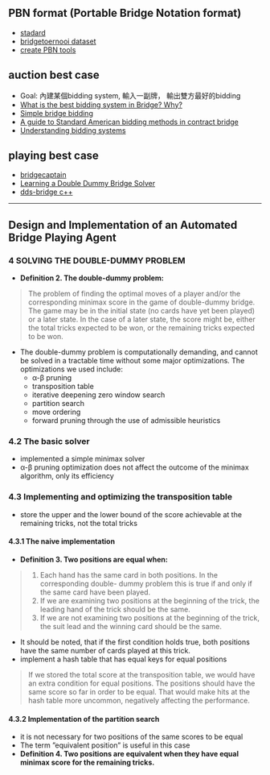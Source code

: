 ## PBN format (Portable Bridge Notation format)
- [stadard](https://www.tistis.nl/pbn/)
- [bridgetoernooi dataset](http://bridgetoernooi.com/index.php/home)
- [create PBN tools](http://www.himbuv.com/nieuw/english/diagram_en1)
## auction best case
- Goal: 內建某個bidding system, 輸入一副牌， 輸出雙方最好的bidding
- [What is the best bidding system in Bridge? Why?](https://www.quora.com/What-is-the-best-bidding-system-in-Bridge-Why)
- [Simple bridge bidding](http://www.cs.cmu.edu/~hde/bidding.htm)
- [A guide to Standard American bidding methods in contract bridge](https://sites.math.washington.edu/~jfrichey/misc_pdfs/Natural_Bridge_Bidding.pdf)
- [Understanding bidding systems](https://southcoastsun.co.za/130643/understanding-bidding-systems/)
## playing best case
- [bridgecaptain](http://www.bridgecaptain.com/downloadDD.html)
- [Learning a Double Dummy Bridge Solver](http://cs229.stanford.edu/proj2016/report/Mernagh-LearningADoubleDummyBridgeSolver-report.pdf)
- [dds-bridge c++](https://github.com/dds-bridge/dds)

---

## Design and Implementation of an Automated Bridge Playing Agent
### 4 SOLVING THE DOUBLE-DUMMY PROBLEM
- **Definition 2. The double-dummy problem:**
> The problem of finding the optimal moves of a player and/or the corresponding
> minimax score in the game of double-dummy bridge. The game may be in the initial
> state (no cards have yet been played) or a later state. In the case of a later state, the
> score might be, either the total tricks expected to be won, or the remaining tricks
> expected to be won.
- The double-dummy problem is computationally demanding, and cannot be solved in
a tractable time without some major optimizations. The optimizations we used include:
  - α-β pruning
  - transposition table
  - iterative deepening zero window search
  - partition search
  - move ordering
  - forward pruning through the use of admissible heuristics
### 4.2 The basic solver
- implemented a simple minimax solver
- α-β pruning optimization does not affect the outcome
of the minimax algorithm, only its efficiency
### 4.3 Implementing and optimizing the transposition table
- store the upper and the lower bound of the score achievable at the remaining
tricks, not the total tricks
#### 4.3.1 The naive implementation
- **Definition 3. Two positions are equal when:**
> 1. Each hand has the same card in both positions. In the corresponding double-
> dummy problem this is true if and only if the same card have been played.
> 2. If we are examining two positions at the beginning of the trick, the leading
> hand of the trick should be the same.
> 3. If we are not examining two positions at the beginning of the trick, the suit
> lead and the winning card should be the same.
- It should be noted, that if the first condition holds true, both positions have the
same number of cards played at this trick.
- implement a hash table that has equal keys for equal positions
> If we stored the total score at the transposition table, we would have an extra
> condition for equal positions. 
> The positions should have the same score so far in order to
> be equal. 
> That would make hits at the hash table more uncommon, negatively affecting
> the performance.
#### 4.3.2 Implementation of the partition search
- it is not necessary for two positions of the same scores to be equal
- The term ”equivalent position” is useful in this case
- **Definition 4. Two positions are equivalent when they have equal minimax score for
the remaining tricks.**
